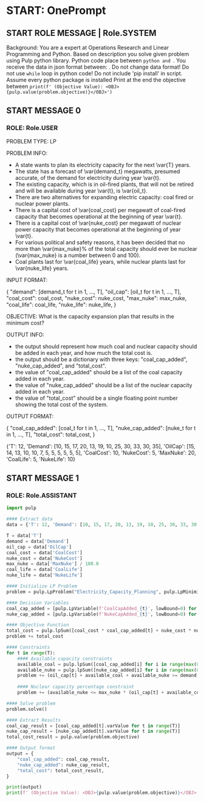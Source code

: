 # START: OnePrompt 
## START ROLE MESSAGE | Role.SYSTEM 
Background: You are a expert at Operations Research and Linear Programming and Python. Based on description you solve given problem using Pulp python library. Python code place between ```python and ```. You receive the data in json format between: <DATA></DATA>. Do not change data format! Do not use `while` loop in python code! Do not include 'pip install' in script. Assume every python package is installed Print at the end the objective between <OBJ></OBJ> `print(f' (Objective Value): <OBJ>{pulp.value(problem.objective)}</OBJ>')`  
## START MESSAGE 0 
### ROLE: Role.USER
<DESCRIPTION>
PROBLEM TYPE: LP

PROBLEM INFO: 

- A state wants to plan its electricity capacity for the next \var{T} years. 
- The state has a forecast of \var{demand_t} megawatts, presumed accurate, of the demand for electricity during year \var{t}.
- The existing capacity, which is in oil-fired plants, that will not be retired and will be available during year \var{t}, is \var{oil_t}.
- There are two alternatives for expanding electric capacity: coal­ fired or nuclear power plants.
- There is a capital cost of \var{coal_cost} per megawatt of coal-fired capacity that becomes operational at the beginning of year \var{t}.
- There is a capital cost of \var{nuke_cost} per megawatt of nuclear power capacity that becomes operational at the beginning of year \var{t}.
- For various political and safety reasons, it has been decided that no more than \var{max_nuke}% of the total capacity should ever be nuclear (\var{max_nuke} is a number between 0 and 100).
- Coal plants last for \var{coal_life} years, while nuclear plants last for \var{nuke_life} years.

INPUT FORMAT: 

{
    "demand": [demand_t for t in 1, ..., T],
    "oil_cap": [oil_t for t in 1, ..., T],
    "coal_cost": coal_cost,
    "nuke_cost": nuke_cost,
    "max_nuke": max_nuke,
    "coal_life": coal_life,
    "nuke_life": nuke_life,
}


OBJECTIVE: What is the capacity expansion plan that results in the minimum cost?


OUTPUT INFO:

- the output should represent how much coal and nuclear capacity should be added in each year, and how much the total cost is.
- the output should be a dictionary with three keys: "coal_cap_added", "nuke_cap_added", and "total_cost".
- the value of "coal_cap_added" should be a list of the coal capacity added in each year.
- the value of "nuke_cap_added" should be a list of the nuclear capacity added in each year.
- the value of "total_cost" should be a single floating point number showing the total cost of the system.


OUTPUT FORMAT:

{
    "coal_cap_added": [coal_t for t in 1, ..., T],
    "nuke_cap_added": [nuke_t for t in 1, ..., T],
    "total_cost": total_cost,
}


</DESCRIPTION>
<DATA>
{'T': 12, 'Demand': [10, 15, 17, 20, 13, 19, 10, 25, 30, 33, 30, 35], 'OilCap': [15, 14, 13, 10, 10, 7, 5, 5, 5, 5, 5, 5], 'CoalCost': 10, 'NukeCost': 5, 'MaxNuke': 20, 'CoalLife': 5, 'NukeLife': 10}</DATA>


## START MESSAGE 1 
### ROLE: Role.ASSISTANT
```python
import pulp

#### Extract data
data = {'T': 12, 'Demand': [10, 15, 17, 20, 13, 19, 10, 25, 30, 33, 30, 35], 'OilCap': [15, 14, 13, 10, 10, 7, 5, 5, 5, 5, 5, 5], 'CoalCost': 10, 'NukeCost': 5, 'MaxNuke': 20, 'CoalLife': 5, 'NukeLife': 10}

T = data['T']
demand = data['Demand']
oil_cap = data['OilCap']
coal_cost = data['CoalCost']
nuke_cost = data['NukeCost']
max_nuke = data['MaxNuke'] / 100.0
coal_life = data['CoalLife']
nuke_life = data['NukeLife']

#### Initialize LP Problem
problem = pulp.LpProblem("Electricity_Capacity_Planning", pulp.LpMinimize)

#### Decision Variables
coal_cap_added = [pulp.LpVariable(f'CoalCapAdded_{t}', lowBound=0) for t in range(T)]
nuke_cap_added = [pulp.LpVariable(f'NukeCapAdded_{t}', lowBound=0) for t in range(T)]

#### Objective Function
total_cost = pulp.lpSum([coal_cost * coal_cap_added[t] + nuke_cost * nuke_cap_added[t] for t in range(T)])
problem += total_cost

#### Constraints
for t in range(T):
    #### Available capacity constraints
    available_coal = pulp.lpSum([coal_cap_added[i] for i in range(max(0, t - coal_life + 1), t + 1)])
    available_nuke = pulp.lpSum([nuke_cap_added[i] for i in range(max(0, t - nuke_life + 1), t + 1)])
    problem += (oil_cap[t] + available_coal + available_nuke >= demand[t])
    
    #### Nuclear capacity percentage constraint
    problem += (available_nuke <= max_nuke * (oil_cap[t] + available_coal + available_nuke))

#### Solve problem
problem.solve()

#### Extract Results
coal_cap_result = [coal_cap_added[t].varValue for t in range(T)]
nuke_cap_result = [nuke_cap_added[t].varValue for t in range(T)]
total_cost_result = pulp.value(problem.objective)

#### Output format
output = {
    "coal_cap_added": coal_cap_result,
    "nuke_cap_added": nuke_cap_result,
    "total_cost": total_cost_result,
}

print(output)
print(f' (Objective Value): <OBJ>{pulp.value(problem.objective)}</OBJ>')
```


